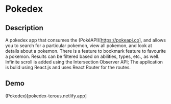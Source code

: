 # Pokedex

## Description
A pokedex app that consumes the (PokéAPI)[https://pokeapi.co], and allows you to search for a particular pokemon, view all pokemon, and look at details about a pokemon. There is a feature to bookmark feature to favourite a pokemon. Results can be filtered based on abilities, types, etc., as well. Infinite scroll is added using the Intersection Observer API; The application is bulid using React.js and uses React Router for the routes. 

## Demo

(Pokedex)[pokedex-terous.netlify.app]
